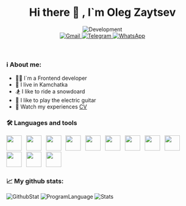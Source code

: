 
<header id="intro" align="center"> 
  <h1>Hi there 👋 , I`m Oleg Zaytsev</h1>
  <img src="https://media.giphy.com/media/f3iwJFOVOwuy7K6FFw/giphy.gif" alt="Development"/>
  <section id="contacts">
    <a href="mailto:zaytsevoi.90@gmail.com">
	    <img src="https://img.shields.io/badge/Gmail-D14836?style=for-the-badge&logo=gmail&logoColor=white" alt="Gmail"/>
    </a>  
    <a href="https://t.me/im0zi">
	    <img src="https://img.shields.io/badge/Telegram-2CA5E0?style=for-the-badge&logo=telegram&logoColor=white" alt="Telegram"/>
    </a> 
    <a href="https://wa.me/+79149930353">
      <img src="https://img.shields.io/badge/WhatsApp-25D366?style=for-the-badge&logo=whatsapp&logoColor=white" alt="WhatsApp"/>
    </a>
  </section>
</header>

### ℹ️ About me:
- 🧑‍💻 I`m a Frontend developer 
- 🌋 I live in Kamchatka 
- 🏂 I like to ride a snowdoard
- 🎸 I like to play the electric guitar
- 📜 Watch my experiences [CV](https://ozihub.ru/cv)


### 🛠 Languages and tools
<section id="statistic">
  <img src='https://cdn.jsdelivr.net/gh/devicons/devicon/icons/html5/html5-original.svg' width="40"> &nbsp;
  <img src='https://cdn.jsdelivr.net/gh/devicons/devicon/icons/css3/css3-original.svg' width="40"> &nbsp;
  <img src='https://cdn.jsdelivr.net/gh/devicons/devicon/icons/javascript/javascript-original.svg' width="40"> &nbsp;
  <img src='https://cdn.jsdelivr.net/gh/devicons/devicon/icons/typescript/typescript-original.svg' width="40"> &nbsp;
  <img src='https://cdn.jsdelivr.net/gh/devicons/devicon/icons/react/react-original.svg' width="40"> &nbsp;
  <img src='https://cdn.jsdelivr.net/gh/devicons/devicon/icons/sass/sass-original.svg' width="40"> &nbsp;
  <img src='https://cdn.jsdelivr.net/gh/devicons/devicon/icons/webpack/webpack-original.svg' width="40"> &nbsp;
  <img src='https://vitejs.dev/logo.svg' width="40"> &nbsp;
  <img src='https://cdn.jsdelivr.net/gh/devicons/devicon/icons/nodejs/nodejs-original.svg' width="40"> &nbsp;
  <img src='https://cdn.jsdelivr.net/gh/devicons/devicon/icons/docker/docker-original.svg' width="40"> &nbsp;
  <img src='https://cdn.jsdelivr.net/gh/devicons/devicon/icons/git/git-original.svg' width="40"> &nbsp;
  <img src='https://cdn.jsdelivr.net/gh/devicons/devicon/icons/linux/linux-original.svg' width="40"> &nbsp;
</section>


### 📈 My github stats:
<section id="stats">
  <img src="http://github-profile-summary-cards.vercel.app/api/cards/profile-details?username=imozi&theme=react" alt="GithubStat"/>
  <img src="http://github-profile-summary-cards.vercel.app/api/cards/repos-per-language?username=imozi&theme=react" alt="ProgramLanguage"/>
  <img src="http://github-profile-summary-cards.vercel.app/api/cards/stats?username=imozi&theme=react" alt="Stats"/>
</section>
